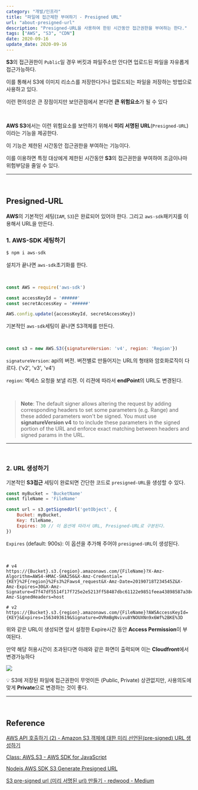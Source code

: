 ```yaml
---
category: "개발/인프라"
title: "파일에 접근제한 부여하기 - Presigned URL"
url: "about-presigned-url"
description: "Presigned-URL을 사용하여 한된 시간동안 접근권한을 부여하는 한다."
tags: ["AWS", "S3", "CDN"]
date: 2020-09-16
update_date: 2020-09-16
---
```


**S3**의 접근권한이 `Public`일 경우 버킷과 파일주소만 안다면 업로드된 파일을 자유롭게 접근가능하다.
  
이를 통해서 S3에 이미지 리소스를 저장한다거나 업로드되는 파일을 저장하는 방법으로 사용하고 있다.
 
이런 편의성은 큰 장점이지만 보안관점에서 본다면 **큰 위험요소**가 될 수 있다

<br>

**AWS S3**에서는 이런 위험요소를 보안하기 위해서 **미리 서명된 URL**(`Presigned-URL`)이라는 기능을 제공한다. 

이 기능은 제한된 시간동안 접근권한을 부여하는 기능이다. 

이를 이용하면 특정 대상에게 제한된 시간동안 **S3**의 접근권한을 부여하여 조금이나마 위험부담을 줄일 수 있다.

***

<br>

## Presigned-URL

 **AWS**의 기본적인 세팅(`IAM`, `S3`)은 완료되어 있어야 한다. 그리고 `aws-sdk`패키지를 이용해서 URL을 만든다.

### 1. AWS-SDK 세팅하기

```bash
$ npm i aws-sdk
```

설치가 끝나면 `aws-sdk`초기화를 한다.

<br>

```javascript
const AWS = require('aws-sdk')

const accessKeyId = '######'
const secretAccessKey = '######'

AWS.config.update({accessKeyId, secretAccessKey})
```

기본적인 `aws-sdk`세팅이 끝나면 S3객체를 만든다.

<br>

```javascript
const s3 = new AWS.S3({signatureVersion: 'v4', region: 'Region'})
```

`signatureVersion`: api의 버전. 버전별로 만들어지는 URL의 형태와 암호화로직이 다르다. ('v2', 'v3', 'v4')

`region`: 엑세스 요청을 보낼 리젼. 이 리젼에 따라서 **endPoint**의 URL도 변경된다.

<br>

> **Note**: The default signer allows altering the request by adding corresponding headers to set some parameters (e.g. Range) and these added parameters won't be signed. You must use **signatureVersion v4** to to include these parameters in the signed portion of the URL and enforce exact matching between headers and signed params in the URL.

***

<br>

### 2. URL 생성하기

기본적인 **S3접근** 세팅이 완료되면 간단한 코드로 `presigned-URL`을 생성할 수 있다.

```javascript
const myBucket = 'BucketName'
const fileName = 'FileName'

const url = s3.getSignedUrl('getObject', {
    Bucket: myBucket,
    Key: fileName,
    Expires: 30 // 이 옵션에 따라서 URL, Presigned-URL로 구분된다.
})
```

`Expires` (default: 900s): 이 옵션을 추가해 주어야 `presigned-URL`이 생성된다.

<br>

```http request
# v4
https://{Bucket}.s3.{region}.amazonaws.com/{FileName}?X-Amz-Algorithm=AWS4-HMAC-SHA256&X-Amz-Credential={KEY}%2F{region}%2Fs3%2Faws4_request&X-Amz-Date=20190718T234545Z&X-Amz-Expires=30&X-Amz-Signature=d7f47df5514f17f725e2e5213ff58487dbc61122e9851feea43898587a38c5d1&X-Amz-SignedHeaders=host

# v2
https://{Bucket}.s3.{region}.amazonaws.com/{FileName}?AWSAccessKeyId={KEY}&Expires=1563493619&Signature=OVRmBgNvivu8YNOUXNn9x6Wf%2BKE%3D
```

위와 같은 URL이 생성되면 앞서 설정한 Expire시간 동안 **Access Permission**이 부여된다.
 
만약 해당 허용시간이 초과된다면 아래와 같은 화면이 출력되며 이는 **Cloudfront**에서 변경가능하다

![](https://www.notion.so/image/https%3A%2F%2Fs3-us-west-2.amazonaws.com%2Fsecure.notion-static.com%2Fa04cab4f-1489-4759-adf6-4aae0b9843dc%2F_2019-07-19__9.25.11.png?table=block&id=2ecb7a23-46a3-4189-ad0b-947fd0cb43d6&width=3120&userId=038a9d8a-4e75-4deb-a374-ed6ff93980c6&cache=v2)

💡 S3에 저장된 파일에 접근권한이 무엇이든 (Public, Private) 상관없지만, 사용의도에 맞게 **Private**으로 변경하는 것이 좋다.

***

<br>

## Reference


[AWS API 호출하기 (2) - Amazon S3 객체에 대한 미리 선언된(pre-signed) URL 생성하기](https://aws.amazon.com/ko/blogs/korea/aws-api-call-2-s3-pre-signed-url/)

[Class: AWS.S3 - AWS SDK for JavaScript](https://docs.aws.amazon.com/AWSJavaScriptSDK/latest/AWS/S3.html)

[Nodejs AWS SDK S3 Generate Presigned URL](https://stackoverflow.com/questions/38831829/nodejs-aws-sdk-s3-generate-presigned-url)

[S3 pre-signed url (미리 서명된 url) 만들기 - redwood - Medium](https://medium.com/@labcloud/s3-pre-signed-url-%EB%AF%B8%EB%A6%AC-%EC%84%9C%EB%AA%85%EB%90%9C-url-%EB%A7%8C%EB%93%A4%EA%B8%B0-596aff8bdc45)
